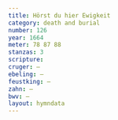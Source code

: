 ```yaml
---
title: Hörst du hier Ewigkeit
category: death and burial
number: 126
year: 1664
meter: 78 87 88
stanzas: 3
scripture: 
cruger: —
ebeling: —
feustking: —
zahn: —
bwv: —
layout: hymndata
---
```

<br>

